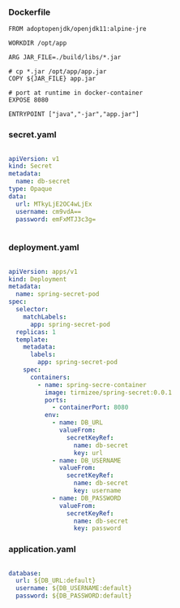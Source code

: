 
### Dockerfile

    FROM adoptopenjdk/openjdk11:alpine-jre

    WORKDIR /opt/app

    ARG JAR_FILE=./build/libs/*.jar

    # cp *.jar /opt/app/app.jar
    COPY ${JAR_FILE} app.jar

    # port at runtime in docker-container
    EXPOSE 8080

    ENTRYPOINT ["java","-jar","app.jar"]


### secret.yaml

```yaml

apiVersion: v1
kind: Secret
metadata:
  name: db-secret
type: Opaque
data:
  url: MTkyLjE2OC4wLjEx
  username: cm9vdA==
  password: emFxMTJ3c3g=
  
```

### deployment.yaml

```yaml

apiVersion: apps/v1
kind: Deployment
metadata:
  name: spring-secret-pod
spec:
  selector:
    matchLabels:
      app: spring-secret-pod
  replicas: 1
  template:
    metadata:
      labels:
        app: spring-secret-pod
    spec:
      containers:
        - name: spring-secre-container
          image: tirmizee/spring-secret:0.0.1
          ports:
            - containerPort: 8080
          env:
            - name: DB_URL
              valueFrom:
                secretKeyRef:
                  name: db-secret
                  key: url
            - name: DB_USERNAME
              valueFrom:
                secretKeyRef:
                  name: db-secret
                  key: username
            - name: DB_PASSWORD
              valueFrom:
                secretKeyRef:
                  name: db-secret
                  key: password
```

### application.yaml

```yaml

database:
  url: ${DB_URL:default}
  username: ${DB_USERNAME:default}
  password: ${DB_PASSWORD:default}
  
```
